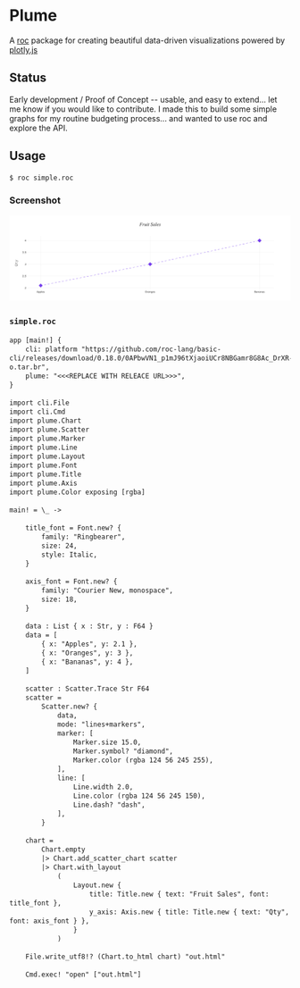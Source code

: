 # Plume

A [roc](https://www.roc-lang.org) package for creating beautiful data-driven visualizations powered by [plotly.js](https://github.com/plotly/plotly.js)

## Status

Early development / Proof of Concept -- usable, and easy to extend... let me know if you would like to contribute. I made this to build some simple graphs for my routine budgeting process... and wanted to use roc and explore the API.

## Usage

```sh
$ roc simple.roc
```

### Screenshot

![Screenshot of the simple app](examples/simple.png)

### `simple.roc`

```roc
app [main!] {
    cli: platform "https://github.com/roc-lang/basic-cli/releases/download/0.18.0/0APbwVN1_p1mJ96tXjaoiUCr8NBGamr8G8Ac_DrXR-o.tar.br",
    plume: "<<<REPLACE WITH RELEACE URL>>>",
}

import cli.File
import cli.Cmd
import plume.Chart
import plume.Scatter
import plume.Marker
import plume.Line
import plume.Layout
import plume.Font
import plume.Title
import plume.Axis
import plume.Color exposing [rgba]

main! = \_ ->

    title_font = Font.new? {
        family: "Ringbearer",
        size: 24,
        style: Italic,
    }

    axis_font = Font.new? {
        family: "Courier New, monospace",
        size: 18,
    }

    data : List { x : Str, y : F64 }
    data = [
        { x: "Apples", y: 2.1 },
        { x: "Oranges", y: 3 },
        { x: "Bananas", y: 4 },
    ]

    scatter : Scatter.Trace Str F64
    scatter =
        Scatter.new? {
            data,
            mode: "lines+markers",
            marker: [
                Marker.size 15.0,
                Marker.symbol? "diamond",
                Marker.color (rgba 124 56 245 255),
            ],
            line: [
                Line.width 2.0,
                Line.color (rgba 124 56 245 150),
                Line.dash? "dash",
            ],
        }

    chart =
        Chart.empty
        |> Chart.add_scatter_chart scatter
        |> Chart.with_layout
            (
                Layout.new {
                    title: Title.new { text: "Fruit Sales", font: title_font },
                    y_axis: Axis.new { title: Title.new { text: "Qty", font: axis_font } },
                }
            )

    File.write_utf8!? (Chart.to_html chart) "out.html"

    Cmd.exec! "open" ["out.html"]

```
